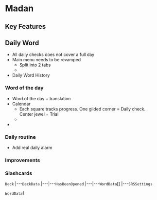 # Madan

## Key Features

## Daily Word

- All daily checks does not cover a full day
- Main menu needs to be revamped
	- Split into 2 tabs
	- 
- Daily Word History

### Word of the day
- Word of the day + translation
- Calendar
	- Each square tracks progress. One gilded corner = Daily check. Center jewel = Trial
	- 
- 

### Daily routine

- Add real daily alarm

### Improvements

### Slashcards


`Deck`
|---`DeckData`
|---|---`HasBeenOpened`
|---|---`WordData`[]
|---`SRSSettings`

`WordData`1